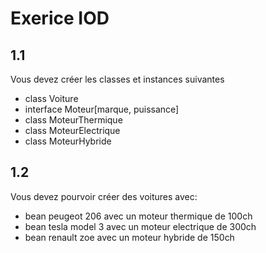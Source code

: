 # Exerice IOD

## 1.1

Vous devez créer les classes et instances suivantes
* class Voiture
* interface Moteur[marque, puissance]
* class MoteurThermique
* class MoteurElectrique
* class MoteurHybride

## 1.2

Vous devez pourvoir créer des voitures avec:
* bean peugeot 206 avec un moteur thermique de 100ch
* bean tesla model 3 avec un moteur electrique de 300ch
* bean renault zoe avec un moteur hybride de 150ch